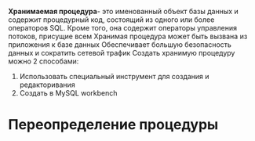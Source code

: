 **Хранимаемая процедура**- это именованный объект базы данных и содержит процедурный код, состоящий из одного или более операторов SQL. Кроме того, она содержит операторы управления потоков, присущие всем 
Хранимая процедура может быть вызвана из приложения к базе данных
Обеспечивает большую безопасность данных и сократить сетевой трафик 
Создать хранимую процедуру можно 2 способами:
1. Использовать специальный инструмент для создания и редакторивания
2. Создать в MySQL workbench
# Переопределение процедуры
```SQL

```